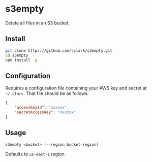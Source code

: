 # s3empty

Delete all files in an S3 bucket.

## Install

```sh
git clone https://github.com/rclark/s3empty.git
cd s3empty
npm install -g
```

## Configuration

Requires a configuration file containing your AWS key and secret at `~/.cfnrc`. That file should be as follows:

```json
{
    "accessKeyId": "xxxxxx",
    "secretAccessKey": "xxxxxx"
}
```


## Usage

```
s3empty <bucket> [--region bucket-region]
```

Defaults to `us-east-1` region.
